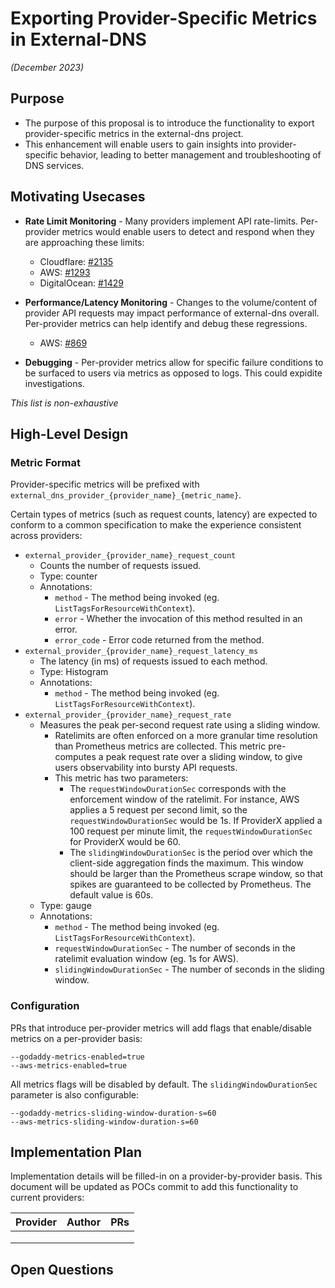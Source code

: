 # Exporting Provider-Specific Metrics in External-DNS
*(December 2023)*

## Purpose
- The purpose of this proposal is to introduce the functionality to export provider-specific metrics in the external-dns project.
- This enhancement will enable users to gain insights into provider-specific behavior, leading to better management and troubleshooting of DNS services.

## Motivating Usecases
- **Rate Limit Monitoring** - Many providers implement API rate-limits. Per-provider metrics would enable users to detect and respond when they are approaching these limits:
   - Cloudflare: [#2135](https://github.com/kubernetes-sigs/external-dns/issues/2135)
   - AWS: [#1293](https://github.com/kubernetes-sigs/external-dns/issues/1293)
   - DigitalOcean: [#1429](https://github.com/kubernetes-sigs/external-dns/issues/1429)

- **Performance/Latency Monitoring** - Changes to the volume/content of provider API requests may impact performance of external-dns overall. Per-provider metrics can help identify and debug these regressions.
  - AWS: [#869](https://github.com/kubernetes-sigs/external-dns/issues/869)

- **Debugging** - Per-provider metrics allow for specific failure conditions to be surfaced to users via metrics as opposed to logs. This could expidite investigations.

_This list is non-exhaustive_

## High-Level Design

### Metric Format
Provider-specific metrics will be prefixed with  `external_dns_provider_{provider_name}_{metric_name}`.

Certain types of metrics (such as request counts, latency) are expected to conform to a common specification to make the experience consistent across providers:

- `external_provider_{provider_name}_request_count`
  - Counts the number of requests issued.
  - Type: counter
  - Annotations:
     - `method` - The method being invoked (eg. `ListTagsForResourceWithContext`).
     - `error` - Whether the invocation of this method resulted in an error.
     - `error_code` - Error code returned from the method. 
- `external_provider_{provider_name}_request_latency_ms`
  - The latency (in ms) of requests issued to each method.
  - Type: Histogram
  - Annotations:
     - `method` - The method being invoked (eg. `ListTagsForResourceWithContext`).
- `external_provider_{provider_name}_request_rate`
  - Measures the peak per-second request rate using a sliding window. 
     - Ratelimits are often enforced on a more granular time resolution than Prometheus metrics are collected. This metric pre-computes a peak request rate over a sliding window, to give users observability into bursty API requests.
     - This metric has two parameters:
        - The `requestWindowDurationSec` corresponds with the enforcement window of the ratelimit. For instance, AWS applies a 5 request per second limit, so the `requestWindowDurationSec` would be 1s. If ProviderX applied a 100 request per minute limit, the `requestWindowDurationSec` for ProviderX would be 60.
        - The `slidingWindowDurationSec` is the period over which the client-side aggregation finds the maximum. This window should be larger than the Prometheus scrape window, so that spikes are guaranteed to be collected by Prometheus. The default value is 60s.
  - Type: gauge
  - Annotations:
     - `method` - The method being invoked (eg. `ListTagsForResourceWithContext`).
     - `requestWindowDurationSec` - The number of seconds in the ratelimit evaluation window (eg. 1s for AWS).
     - `slidingWindowDurationSec` - The number of seconds in the sliding window. 

### Configuration
PRs that introduce per-provider metrics will add flags that enable/disable metrics on a per-provider basis:

```
--godaddy-metrics-enabled=true
--aws-metrics-enabled=true
```

All metrics flags will be disabled by default. The `slidingWindowDurationSec` parameter is also configurable:

```
--godaddy-metrics-sliding-window-duration-s=60
--aws-metrics-sliding-window-duration-s=60
```

## Implementation Plan

Implementation details will be filled-in on a provider-by-provider basis. This document will be updated as POCs commit to add this functionality to current providers:

| Provider | Author | PRs |
|----------|--------|-----|
|          |        |     |
|          |        |     |
|          |        |     |

## Open Questions
